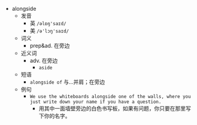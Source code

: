 - alongside
  - 发音
    - 英 `/əlɒŋ'saɪd/`
    - 美 `/ə'lɔŋ'saɪd/`
  - 词义
    - prep&ad. 在旁边
  - 近义词
    - adv. 在旁边
      - `aside`
  - 短语
    - `alongside of` 与…并肩；在旁边 
  - 例句
    - `We use the whiteboards alongside one of the walls, where you just write down your name if you have a question.`
      - 用其中一面墙壁旁边的白色书写板，如果有问题，你只要在那里写下你的名字。

